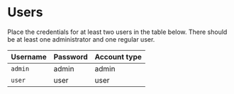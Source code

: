 # Users

Place the credentials for at least two users in the table below. There should be at least one administrator and one regular user.


| Username | Password | Account type |
|----------|--------|------------|
| `admin`  | admin  |admin       |
| `user`   | user   | user       |


